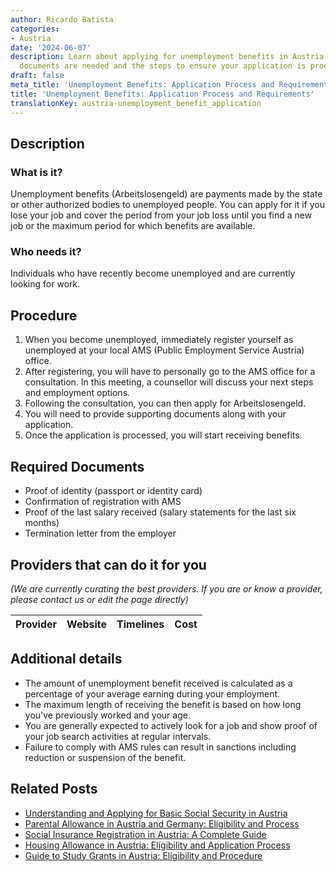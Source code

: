```yaml
---
author: Ricardo Batista
categories:
- Austria
date: '2024-06-07'
description: Learn about applying for unemployment benefits in Austria. Discover what
  documents are needed and the steps to ensure your application is processed smoothly.
draft: false
meta_title: 'Unemployment Benefits: Application Process and Requirements'
title: 'Unemployment Benefits: Application Process and Requirements'
translationKey: austria-unemployment_benefit_application
---
```


## Description
### What is it?
Unemployment benefits (Arbeitslosengeld) are payments made by the state or other authorized bodies to unemployed people. You can apply for it if you lose your job and cover the period from your job loss until you find a new job or the maximum period for which benefits are available.

### Who needs it?
Individuals who have recently become unemployed and are currently looking for work. 

## Procedure

1. When you become unemployed, immediately register yourself as unemployed at your local AMS (Public Employment Service Austria) office.
2. After registering, you will have to personally go to the AMS office for a consultation. In this meeting, a counsellor will discuss your next steps and employment options.
3. Following the consultation, you can then apply for Arbeitslosengeld.
4. You will need to provide supporting documents along with your application.
5. Once the application is processed, you will start receiving benefits.

## Required Documents
- Proof of identity (passport or identity card)
- Confirmation of registration with AMS
- Proof of the last salary received (salary statements for the last six months)
- Termination letter from the employer

## Providers that can do it for you

_(We are currently curating the best providers. If you are or know a provider, please contact us or edit the page directly)_

| Provider        |     Website     |     Timelines    |       Cost      |
| :-------------: | :-------------: |  :-------------: | :-------------: |

## Additional details

- The amount of unemployment benefit received is calculated as a percentage of your average earning during your employment.
- The maximum length of receiving the benefit is based on how long you've previously worked and your age.
- You are generally expected to actively look for a job and show proof of your job search activities at regular intervals.
- Failure to comply with AMS rules can result in sanctions including reduction or suspension of the benefit.
## Related Posts

- [Understanding and Applying for Basic Social Security in Austria](https://tramitit.com/guides/austria/minimum_security_application/)
- [Parental Allowance in Austria and Germany: Eligibility and Process](https://tramitit.com/guides/austria/parental_allowance_application/)
- [Social Insurance Registration in Austria: A Complete Guide](https://tramitit.com/guides/austria/social_insurance_registration/)
- [Housing Allowance in Austria: Eligibility and Application Process](https://tramitit.com/guides/austria/housing_allowance_application/)
- [Guide to Study Grants in Austria: Eligibility and Procedure](https://tramitit.com/guides/austria/study_grant_application/)